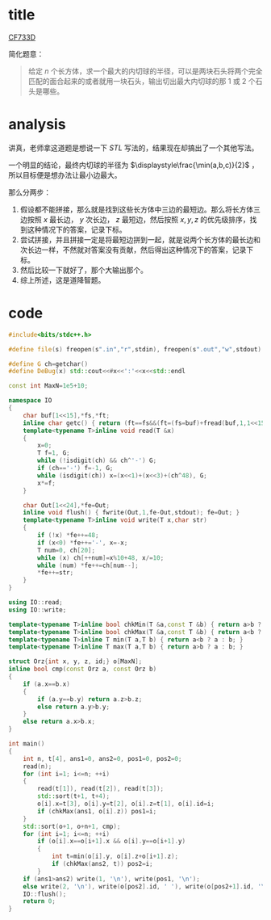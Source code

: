 # title

[CF733D](https://www.luogu.org/problem/CF733D)

简化题意：

> 给定 $n$ 个长方体，求一个最大的内切球的半径，可以是两块石头将两个完全匹配的面合起来的或者就用一块石头，输出切出最大内切球的那 $1$ 或 $2$ 个石头是哪些。

# analysis

讲真，老师拿这道题是想说一下 $STL$ 写法的，结果现在却搞出了一个其他写法。

一个明显的结论，最终内切球的半径为 $\displaystyle\frac{\min(a,b,c)}{2}$ ，所以目标便是想办法让最小边最大。

那么分两步：

1. 假设都不能拼接，那么就是找到这些长方体中三边的最短边。那么将长方体三边按照 $x$ 最长边， $y$ 次长边， $z$ 最短边，然后按照 $x,y,z$ 的优先级排序，找到这种情况下的答案，记录下标。
2. 尝试拼接，并且拼接一定是将最短边拼到一起，就是说两个长方体的最长边和次长边一样，不然就对答案没有贡献，然后得出这种情况下的答案，记录下标。
3. 然后比较一下就好了，那个大输出那个。
4. 综上所述，这是道降智题。

# code

```cpp
#include<bits/stdc++.h>

#define file(s) freopen(s".in","r",stdin), freopen(s".out","w",stdout)

#define G ch=getchar()
#define DeBug(x) std::cout<<#x<<':'<<x<<std::endl

const int MaxN=1e5+10;

namespace IO
{
	char buf[1<<15],*fs,*ft;
	inline char getc() { return (ft==fs&&(ft=(fs=buf)+fread(buf,1,1<<15,stdin),ft==fs))?0:*fs++; }
	template<typename T>inline void read(T &x)
	{
		x=0;
		T f=1, G;
		while (!isdigit(ch) && ch^'-') G;
		if (ch=='-') f=-1, G;
		while (isdigit(ch)) x=(x<<1)+(x<<3)+(ch^48), G;
		x*=f;
	}

	char Out[1<<24],*fe=Out;
	inline void flush() { fwrite(Out,1,fe-Out,stdout); fe=Out; }
	template<typename T>inline void write(T x,char str)
	{
		if (!x) *fe++=48;
		if (x<0) *fe++='-', x=-x;
		T num=0, ch[20];
		while (x) ch[++num]=x%10+48, x/=10;
		while (num) *fe++=ch[num--];
		*fe++=str;
	}
}

using IO::read;
using IO::write;

template<typename T>inline bool chkMin(T &a,const T &b) { return a>b ? (a=b, true) : false; }
template<typename T>inline bool chkMax(T &a,const T &b) { return a<b ? (a=b, true) : false; }
template<typename T>inline T min(T a,T b) { return a<b ? a : b; }
template<typename T>inline T max(T a,T b) { return a>b ? a : b; }

struct Orz{int x, y, z, id;} o[MaxN];
inline bool cmp(const Orz a, const Orz b)
{
	if (a.x==b.x)
	{
		if (a.y==b.y) return a.z>b.z;
		else return a.y>b.y;
	}
	else return a.x>b.x;
}

int main()
{
	int n, t[4], ans1=0, ans2=0, pos1=0, pos2=0;
	read(n);
	for (int i=1; i<=n; ++i)
	{
		read(t[1]), read(t[2]), read(t[3]);
		std::sort(t+1, t+4);
		o[i].x=t[3], o[i].y=t[2], o[i].z=t[1], o[i].id=i;
		if (chkMax(ans1, o[i].z)) pos1=i;
	}
	std::sort(o+1, o+n+1, cmp);
	for (int i=1; i<=n; ++i)
		if (o[i].x==o[i+1].x && o[i].y==o[i+1].y)
		{
			int t=min(o[i].y, o[i].z+o[i+1].z);
			if (chkMax(ans2, t)) pos2=i;
		}
	if (ans1>ans2) write(1, '\n'), write(pos1, '\n');
	else write(2, '\n'), write(o[pos2].id, ' '), write(o[pos2+1].id, '\n');
	IO::flush();
	return 0;
}
```
